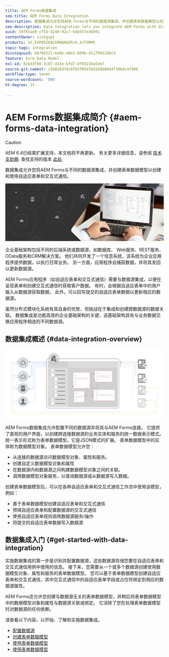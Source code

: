 ```yaml
---
title: AEM Forms数据集成
seo-title: AEM Forms Data Integration
description: 数据集成允许您将AEM Forms与不同的数据源集成，并创建表单数据模型以创建和使用自适应表单和交互式通信。
seo-description: Data Integration lets you integrate AEM Forms with disparate data sources and create form data model to create and work with adaptive forms and interactive communications.
uuid: 58f65ae0-cf54-4249-92c7-64b557e30491
contentOwner: vishgupt
products: SG_EXPERIENCEMANAGER/6.4/FORMS
topic-tags: integration
discoiquuid: b6786321-6e8e-40e2-809b-d117991246c4
feature: Form Data Model
exl-id: 8cbd3fb0-3c87-433e-bfd7-0f93216a5de7
source-git-commit: c5b816d74c6f02f85476d16868844f39b4c47996
workflow-type: tm+mt
source-wordcount: '595'
ht-degree: 1%

---
```


# AEM Forms数据集成简介 {#aem-forms-data-integration}

>[!CAUTION]
>
>AEM 6.4已结束扩展支持，本文档将不再更新。 有关更多详细信息，请参阅 [技术支助期](https://helpx.adobe.com/cn/support/programs/eol-matrix.html). 查找支持的版本 [此处](https://experienceleague.adobe.com/docs/).

数据集成允许您将AEM Forms与不同的数据源集成，并创建表单数据模型以创建和使用自适应表单和交互式通信。

![](do-not-localize/data-integeration.png)

企业基础架构包括不同的后端系统或数据源，如数据库、 Web服务、REST服务、OData服务和CRM解决方案。 他们共同开发了一个信息系统，该系统为企业应用程序提供数据，以执行日常业务。 另一方面，应用程序会捕获数据，并将其发回以更新数据源。

AEM Forms应用程序（如自适应表单和交互式通信）需要与数据源集成，以便在呈现表单和创建交互式通信时获取客户数据。 有时，会根据自适应表单中的用户输入从数据源获取数据。 此外，可以回写提交的自适应表单数据以更新相应的数据源。

虽然分布式模块化系统有其自身的优势，但挑战在于集成和创建跨数据源的数据关联。 数据集成是功能高效的企业基础架构的关键，该基础架构具有与业务数据交换应用程序相连的不同数据源。

## 数据集成概述 {#data-integration-overview}

![aem-forms-data-integration](assets/aem-forms-data-integeration.png)

AEM Forms数据集成允许配置不同的数据源并将其与AEM Forms连接。 它提供了直观的用户界面，以创建跨连接数据源的业务实体和服务的统一数据表示模式。 统一表示形式称为表单数据模型，它是JSON模式的扩展。 表单数据模型中的实体称为数据模型对象。 表单数据模型允许您：

* 从连接的数据源访问数据模型对象、属性和服务。
* 创建自定义数据模型对象和属性
* 在数据源内和数据源之间构建数据模型对象之间的关联。
* 调用数据模型对象服务，以查询数据源或从数据源写入数据。

创建表单数据模型后，可以在各种自适应表单和交互式通信工作流中使用该模型，例如：

* 基于表单数据模型创建自适应表单和交互式通信
* 预填自适应表单和配置数据源的交互式通信
* 使用自适应表单规则调用数据源服务/操作
* 将提交的自适应表单数据写入数据源

## 数据集成入门 {#get-started-with-data-integration}

实施数据集成的第一步是识别并配置数据源，这些数据源存储您要在自适应表单和交互式通信用例中使用的信息。 接下来，您需要从一个或多个数据源创建使用数据模型对象、属性和服务的表单数据模型。 您可以基于表单数据模型创建自适应表单和交互式通信，其中交互式通信中的自适应表单字段或占位符绑定到相应的数据源属性。

AEM Forms还允许您创建与数据源无关的表单数据模型，并稍后将表单数据模型中的数据模型对象和属性与数据源关联或绑定。 它消除了您在处理表单数据模型时对数据源的任何依赖。

请查看以下内容，以开始、了解和实施数据集成。

* [配置数据源](/help/forms/using/configure-data-sources.md)
* [创建表单数据模型](/help/forms/using/create-form-data-models.md)
* [使用表单数据模型](/help/forms/using/work-with-form-data-model.md)
* [使用表单数据模型](/help/forms/using/using-form-data-model.md)
